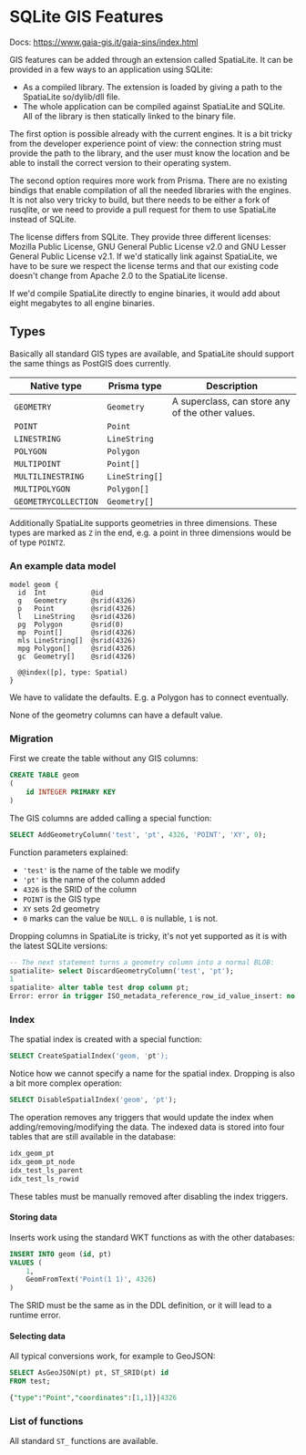 # SQLite GIS Features

Docs: https://www.gaia-gis.it/gaia-sins/index.html

GIS features can be added through an extension called SpatiaLite. It
can be provided in a few ways to an application using SQLite:

- As a compiled library. The extension is loaded by giving a path to
  the SpatiaLite so/dylib/dll file.
- The whole application can be compiled against SpatiaLite and
  SQLite. All of the library is then statically linked to the binary
  file.

The first option is possible already with the current engines. It is a
bit tricky from the developer experience point of view: the connection
string must provide the path to the library, and the user must know
the location and be able to install the correct version to their
operating system.

The second option requires more work from Prisma. There are no existing
bindigs that enable compilation of all the needed libraries with the
engines. It is not also very tricky to build, but there needs to be
either a fork of rusqlite, or we need to provide a pull request for
them to use SpatiaLite instead of SQLite.

The license differs from SQLite. They provide three different
licenses: Mozilla Public License, GNU General Public License v2.0 and
GNU Lesser General Public License v2.1. If we'd statically link against
SpatiaLite, we have to be sure we respect the license terms and that
our existing code doesn't change from Apache 2.0 to the SpatiaLite
license.

If we'd compile SpatiaLite directly to engine binaries, it would add
about eight megabytes to all engine binaries.

## Types

Basically all standard GIS types are available, and SpatiaLite should
support the same things as PostGIS does currently.

| Native type          | Prisma type    | Description                                      |
|----------------------|----------------|--------------------------------------------------|
| `GEOMETRY`           | `Geometry`     | A superclass, can store any of the other values. |
| `POINT`              | `Point`        |                                                  |
| `LINESTRING`         | `LineString`   |                                                  |
| `POLYGON`            | `Polygon`      |                                                  |
| `MULTIPOINT`         | `Point[]`      |                                                  |
| `MULTILINESTRING`    | `LineString[]` |                                                  |
| `MULTIPOLYGON`       | `Polygon[]`    |                                                  |
| `GEOMETRYCOLLECTION` | `Geometry[]`   |                                                  |

Additionally SpatiaLite supports geometries in three dimensions.
These types are marked as `Z` in the end, e.g. a point in three
dimensions would be of type `POINTZ`.

### An example data model

```prisma
model geom {
  id  Int           @id
  g   Geometry      @srid(4326)
  p   Point         @srid(4326)
  l   LineString    @srid(4326)
  pg  Polygon       @srid(0)
  mp  Point[]       @srid(4326)
  mls LineString[]  @srid(4326)
  mpg Polygon[]     @srid(4326)
  gc  Geometry[]    @srid(4326)

  @@index([p], type: Spatial)
}
```

We have to validate the defaults. E.g. a Polygon has to connect
eventually.

None of the geometry columns can have a default value.

### Migration

First we create the table without any GIS columns:

```sql
CREATE TABLE geom
(
    id INTEGER PRIMARY KEY
)
```

The GIS columns are added calling a special function:

```sql
SELECT AddGeometryColumn('test', 'pt', 4326, 'POINT', 'XY', 0);
```

Function parameters explained:

- `'test'` is the name of the table we modify
- `'pt'` is the name of the column added
- `4326` is the SRID of the column
- `POINT` is the GIS type
- `XY` sets 2d geometry
- `0` marks can the value be `NULL`. `0` is nullable, `1` is not.

Dropping columns in SpatiaLite is tricky, it's not yet supported as it
is with the latest SQLite versions:

```sql
-- The next statement turns a geometry column into a normal BLOB:
spatialite> select DiscardGeometryColumn('test', 'pt');
1
spatialite> alter table test drop column pt;
Error: error in trigger ISO_metadata_reference_row_id_value_insert: no such column: rowid
```

### Index

The spatial index is created with a special function:

```sql
SELECT CreateSpatialIndex('geom, 'pt');
```

Notice how we cannot specify a name for the spatial index. Dropping is
also a bit more complex operation:

```sql
SELECT DisableSpatialIndex('geom', 'pt');
```

The operation removes any triggers that would update the index when
adding/removing/modifying the data. The indexed data is stored into
four tables that are still available in the database:

```sql
idx_geom_pt
idx_geom_pt_node
idx_test_ls_parent
idx_test_ls_rowid
```

These tables must be manually removed after disabling the index triggers.

#### Storing data

Inserts work using the standard WKT functions as with the other databases:

```sql
INSERT INTO geom (id, pt)
VALUES (
    1,
    GeomFromText('Point(1 1)', 4326)
)
```

The SRID must be the same as in the DDL definition, or it will lead to
a runtime error.

#### Selecting data

All typical conversions work, for example to GeoJSON:

```sql
SELECT AsGeoJSON(pt) pt, ST_SRID(pt) id
FROM test;

{"type":"Point","coordinates":[1,1]}|4326
```

### List of functions

All standard `ST_` functions are available.
